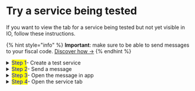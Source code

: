 # Try a service being tested

If you want to view the tab for a service being tested but not yet visible in IO, follow these instructions.

{% hint style="info" %} **Important**: make sure to be able to send messages to your fiscal code. [Discover how ->](../../enabling/test-with-rear-tax-codes.md) {% endhint %}

<details>
<summary><mark style="color:blue;">Step 1</mark>- Create a test service</summary>
If you have not yet done so, discover how [.](./ "mention").

</details>
<details>
<summary><mark style="color:blue;">Step 2</mark>- Send a message</summary>
Send a message to your fiscal code using the service that was just created.

{% code overflow="wrap" %}

```bash
curl --location --request POST &apos;https://api.io.pagopa.it/api/v1/messages/FISCAL_CODE&apos; \ --header &apos;Ocp-Apim-Subscription-Key: __YOUR_API_KEY__&apos; \ --header &apos;Content-Type: application/json&apos; \ --data-raw &apos;{k content&quot;: { &quot;subject&quot;: &quot;A new message subject&quot;, &quot;markdown&quot;: &quot;A message body markdown Lorem ipsu xxxxxxx dsdfsdfdsfsdfsdfsdfdsfdsfasdasdasd on min 80 character&quot; } }&apos;
```

{% endcode %}

</details>
<details>
<summary><mark style="color:blue;">Step 3</mark>- Open the message in app</summary>
Wait for the message to arrive in app, then select it to view the content. 

You can force the update of the message list by scrolling downward (pull to refresh).

 <img src="../../.gitbook/assets/ezgif-5-8554f1ca1f.gif" alt="Esempio di apertura messaggio in app" data-size="original">

</details>
<details>
<summary><mark style="color:blue;">Step 4</mark>- Open the service tab</summary>
At the bottom of the message, you can see the name of the service that sent it: select it to view the service tab.

![Example of opening the service tab from a message in app](../../.gitbook/assets/ezgif-5-59d64998d9.gif)

</details>
